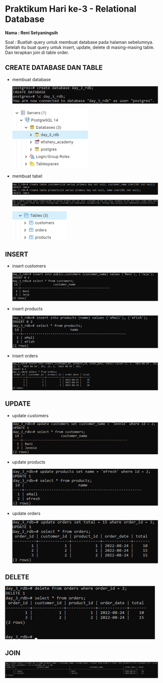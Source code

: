 # **Praktikum Hari ke-3 - Relational Database**
**Nama : Reni Setyaningsih**

Soal : Buatlah query untuk membuat database pada halaman sebelumnya. Setelah itu buat query untuk insert, update, delete di masing-masing table. Dan terapkan join di table order.


## **CREATE DATABASE DAN TABLE**

- membuat database

  ![](../screenshot/create-db.png)

  ![](../screenshot/create-database.png)

- membuat tabel

  ![](../screenshot/create-tb1.png)

  ![](../screenshot/create-tb3.png)

  ![](../screenshot/create-table.png)
## **INSERT**

- insert customers

  ![](../screenshot/insert-customers.png)

- insert products

  ![](../screenshot/insert-products.png)

- insert orders

  ![](../screenshot/insert-orders.png)

## **UPDATE**

- update customers

  ![](../screenshot/update-customers.png)

- update products

  ![](../screenshot/update-products.png)

- update orders

  ![](../screenshot/update-orders.png)

## **DELETE**

![](../screenshot/delete.png)

## **JOIN**

![](../screenshot/join.png)